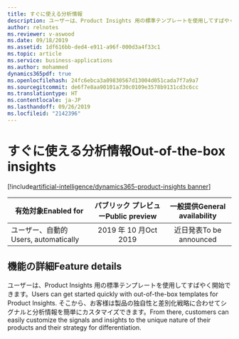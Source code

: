 ```yaml
---
title: すぐに使える分析情報
description: ユーザーは、Product Insights 用の標準テンプレートを使用してすばやく開始できます。 そこから、お客様は製品の独自性と差別化戦略に合わせてシグナルと分析情報を簡単にカスタマイズできます。
author: relnotes
ms.reviewer: v-aswood
ms.date: 09/18/2019
ms.assetid: 1df616bb-ded4-e911-a96f-000d3a4f33c1
ms.topic: article
ms.service: business-applications
ms.author: mohammed
dynamics365pdf: true
ms.openlocfilehash: 24fc6ebca3a09830567d13004d051cada7f7a9a7
ms.sourcegitcommit: de6f7e8aa90101a730c0109e3578b9131cd3c6cc
ms.translationtype: HT
ms.contentlocale: ja-JP
ms.lasthandoff: 09/26/2019
ms.locfileid: "2142396"
---
```

# <a name="out-of-the-box-insights"></a><span data-ttu-id="b09b4-104">すぐに使える分析情報</span><span class="sxs-lookup"><span data-stu-id="b09b4-104">Out-of-the-box insights</span></span>
[!include[artificial-intelligence/dynamics365-product-insights banner](../includes/artificial-intelligence/dynamics365-product-insights.md)]

| <span data-ttu-id="b09b4-105">有効対象</span><span class="sxs-lookup"><span data-stu-id="b09b4-105">Enabled for</span></span>    |  <span data-ttu-id="b09b4-106">パブリック プレビュー</span><span class="sxs-lookup"><span data-stu-id="b09b4-106">Public preview</span></span> | <span data-ttu-id="b09b4-107">一般提供</span><span class="sxs-lookup"><span data-stu-id="b09b4-107">General availability</span></span> | 
| ---------- | :----------: |:----------: |
|<span data-ttu-id="b09b4-108">ユーザー、自動的</span><span class="sxs-lookup"><span data-stu-id="b09b4-108">Users, automatically</span></span>|<span data-ttu-id="b09b4-109">2019 年 10 月</span><span class="sxs-lookup"><span data-stu-id="b09b4-109">Oct 2019</span></span>| <span data-ttu-id="b09b4-110">近日発表</span><span class="sxs-lookup"><span data-stu-id="b09b4-110">To be announced</span></span>|






## <a name="feature-details"></a><span data-ttu-id="b09b4-111">機能の詳細</span><span class="sxs-lookup"><span data-stu-id="b09b4-111">Feature details</span></span>
<!--feature detail start -->
<span data-ttu-id="b09b4-112">ユーザーは、Product Insights 用の標準テンプレートを使用してすばやく開始できます。</span><span class="sxs-lookup"><span data-stu-id="b09b4-112">Users can get started quickly with out-of-the-box templates for Product Insights.</span></span> <span data-ttu-id="b09b4-113">そこから、お客様は製品の独自性と差別化戦略に合わせてシグナルと分析情報を簡単にカスタマイズできます。</span><span class="sxs-lookup"><span data-stu-id="b09b4-113">From there, customers can easily customize the signals and insights to the unique nature of their products and their strategy for differentiation.</span></span>
<!--feature detail end -->











